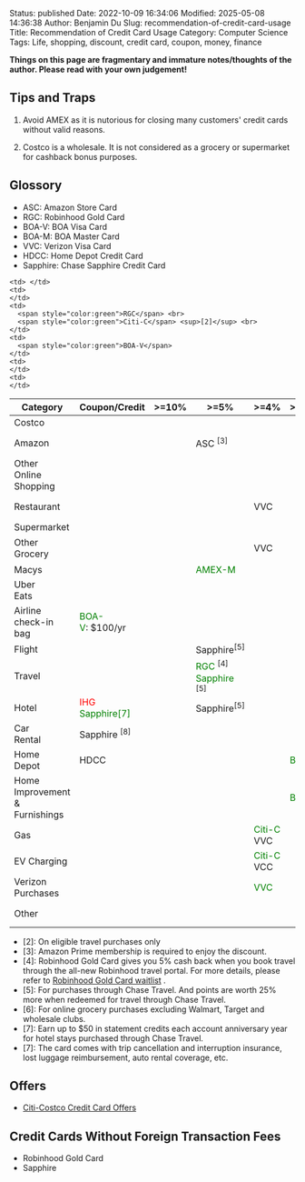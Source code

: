 Status: published
Date: 2022-10-09 16:34:06
Modified: 2025-05-08 14:36:38
Author: Benjamin Du
Slug: recommendation-of-credit-card-usage
Title: Recommendation of Credit Card Usage
Category: Computer Science
Tags: Life, shopping, discount, credit card, coupon, money, finance

**Things on this page are fragmentary and immature notes/thoughts of the author. Please read with your own judgement!**

## Tips and Traps

1. Avoid AMEX as it is nutorious for closing many customers' credit cards without valid reasons.

2. Costco is a wholesale. It is not considered as a grocery or supermarket for cashback bonus purposes.

## Glossory

- ASC: Amazon Store Card
- RGC: Robinhood Gold Card
- BOA-V: BOA Visa Card
- BOA-M: BOA Master Card
- VVC: Verizon Visa Card
- HDCC: Home Depot Credit Card
- Sapphire: Chase Sapphire Credit Card

<table>
<thead>
  <tr>
    <th>Category</th>
    <th>Coupon/Credit</th>
    <th>&gt;=10%</th>
    <th>&gt;=5%</th>
    <th>&gt;=4%</th>
    <th>&gt;=3.5%</th>
    <th>&gt;=3%</th>
    <th>&gt;=2.5%</th>
    <th>&gt;=2%</th>
    <th>&gt;=1.5%</th>
  </tr>
</thead>
<tbody>
  <tr>
    <td>Costco</td>
    <td></td>
    <td></td>
    <td></td>
    <td></td>
    <td>
      <span style="color:green"></span>
    </td>
    <td> <span style="color:green">RGC</span> </td>
    <td>
      <span style="color:green">BOA-M</span> <br>
      <span style="color:red"></span>
    </td>
    <td>
      <span style="color:green">Citi-C</span><br>
    </td>
    <td>
    </td>
  </tr>
  <tr>
    <td>
      Amazon
    </td>
    <td></td>
    <td></td>
    <td>
        ASC <sup>[3]</sup>
    </td>
    <td>
      <span style="color:red"></span> <br>
    </td>
    <td></td>
    <td> 
      <span style="color:red">BOA-V</span> <br>
      <span style="color:green">RGC</span> 
    </td>
    <td>
      <span style="color:green"></span>
    </td>
    <td>
    </td>
    <td>
      <span style="color:green">BOA-V</span>
    </td>
  </tr>
  <tr>
    <td>
      Other <br>
      Online <br>
      Shopping
    </td>
    <td></td>
    <td></td>
    <td></td>
    <td>
    </td>
    <td></td>
    <td> 
      <span style="color:red">BOA-V</span> <br>
      <span style="color:green">RGC</span> 
    </td>
    <td>
    </td>
    <td>
    </td>
    <td>
      <span style="color:green">BOA-V</span>
    </td>
  </tr>
  <tr>
    <td>Restaurant</td>
    <td></td>
    <td></td>
    <td></td>
    <td>
        VVC
    </td>
    <td>
    </td>
    <td>
      <span style="color:green">RGC</span><br>
      <span style="color:green">Citi-C</span><br>
    </td>
    <td>
    </td>
    <td>
    </td>
    <td>
    </td>
  </tr>
  <tr>
    <td>Supermarket</td>
    <td></td>
    <td></td>
    <td></td>
    <td></td>
    <td>
    </td>
    <td> 
      <span style="color:green">RGC</span>
    </td>
    <td>
    </td>
    <td>
    </td>
    <td>
    </td>
  </tr>
  <tr>
    <td>Other <br> Grocery</td>
    <td></td>
    <td></td>
    <td></td>
    <td>
      VVC
    </td>
    <td></td>
    <td> 
      <span style="color:green">RGC</span>
      <span style="color:green">Sapphire<sup>[6]</sup></span>
    </td>
    <td>
      <span style="color:green">BOA-M</span>
    </td>
    <td>
    </td>
    <td>
    </td>
  </tr>
  <tr>
    <td>Macys</td>
    <td>
    </td>
    <td></td>
    <td>
      <span style="color:green">AMEX-M</span><br>
    </td>
    <td></td>
    <td></td>
    <td> 
      <span style="color:green">RGC</span>
    </td>
    <td>
    </td>
    <td>
    </td>
    <td>
    </td>
  </tr>
  <tr>
    <td>
      Uber <br>
      Eats
    </td>
    <td></td>
    <td></td>
    <td></td>
    <td></td>
    <td></td>
    <td>
      <span style="color:green">RGC</span><br>
    </td>
    <td>
    </td>
    <td>
    </td>
    <td>
    </td>
  </tr>
  <tr>
    <td>
      Airline <br> 
      check-in <br>
      bag
    </td>
    <td>
      <span style="color:green">BOA-V</span>:&nbsp$100/yr
    </td>
    <td></td>
    <td></td>
    <td></td>
    <td></td>
    <td> 
      <span style="color:green">RGC</span>
    </td>
    <td>
    </td>
    <td>
    </td>
    <td>
    </td>
  </tr>
  <tr>
    <td>Flight</td>
    <td></td>
    <td></td>
    <td>Sapphire<sup>[5]</sup></td>
    <td> </td>
    <td> </td>
    <td>
      <span style="color:green">RGC</span> <br>
    </td>
    <td>
      <span style="color:green">BOA-V</span>
    </td>
    <td> </td>
    <td> </td>
  </tr>
  <tr>
    <td>Travel</td>
    <td></td>
    <td></td>
    <td>
      <span style="color:green">RGC</span> <sup>[4]</sup>
      <span style="color:green">Sapphire</span> <sup>[5]</sup>
    </td>

    <td> </td>
    <td>
    </td>
    <td>
      <span style="color:green">RGC</span> <br>
      <span style="color:green">Citi-C</span> <sup>[2]</sup> <br>
    </td>
    <td>
      <span style="color:green">BOA-V</span>
    </td>
    <td>
    </td>
    <td>
    </td>
  </tr>
  <tr>
    <td>Hotel</td>
    <td>
      <span style="color:red">IHG</span>
      <span style="color:green">Sapphire[7]</span>
    </td>
    <td></td>
    <td>
        Sapphire<sup>[5]</sup>
    </td>
    <td></td>
    <td></td>
    <td> 
      <span style="color:green">RGC</span>
    </td>
    <td>
    </td>
    <td>
    </td>
    <td>
    </td>
  </tr>
  <tr>
    <td>
      Car <br>
      Rental
    </td>
    <td>
      Sapphire <sup>[8]</sup>
    </td>
    <td></td>
    <td></td>
    <td> </td>
    <td></td>
    <td> 
      <span style="color:green">RGC</span>
    </td>
    <td>
    </td>
    <td>
    </td>
    <td>
    </td>
  </tr>
  <tr>
    <td>
      Home <br>
      Depot
    </td>
    <td>
    HDCC
    </td>
    <td></td>
    <td></td>
    <td> </td>
    <td>
      <span style="color:green">BOA-M</span> <br>
    </td>
    <td> 
      <span style="color:green">RGC</span>
    </td>
    <td>
    </td>
    <td>
    </td>
    <td>
    </td>
  </tr>
  <tr>
    <td>
      Home <br>
      Improvement <br>
      &amp; Furnishings
    </td>
    <td> </td>
    <td></td>
    <td>
    </td>
    <td> </td>
    <td>
      <span style="color:green">BOA-M</span> <br>
    </td>
    <td> 
      <span style="color:green">RGC</span>
    </td>
    <td> </td>
    <td> </td>
    <td> </td>
  </tr>
  <tr>
    <td>Gas</td>
    <td></td>
    <td></td>
    <td></td>
    <td>
      <span style="color:green">Citi-C</span><br>
      VVC
    </td>
    <td></td>
    <td> 
      <span style="color:green">RGC</span>
    </td>
    <td>
    </td>
    <td>
    </td>
    <td>
    </td>
  </tr>
  <tr>
    <td>EV Charging</td>
    <td></td>
    <td></td>
    <td></td>
    <td>
      <span style="color:green">Citi-C</span><br>
      VCC
    </td>
    <td></td>
    <td> 
      <span style="color:green">RGC</span>
    </td>
    <td>
      <span style="color:green"></span>
    </td>
    <td>
      <span style="color:green"></span><br>
    </td>
    <td>
      <span style="color:green"></span>
    </td>
  </tr>
  <tr>
    <td>Verizon Purchases</td>
    <td></td>
    <td></td>
    <td></td>
    <td>
      <span style="color:green">VVC</span>
    </td>
    <td></td>
    <td> 
      <span style="color:green">RGC</span>
    </td>
    <td>
      <span style="color:green"></span>
    </td>
    <td>
      <span style="color:green"></span><br>
    </td>
    <td>
      <span style="color:green"></span>
    </td>
  </tr>
  <tr>
    <td>Other</td>
    <td></td>
    <td></td>
    <td></td>
    <td></td>
    <td></td>
    <td> 
      <span style="color:green">RGC</span>
    </td>
    <td>
    </td>
    <td>
      <span style="color:green">BOA-V</span><br>
    </td>
    <td>
    </td>
  </tr>
</tbody>
</table>

- [2]: On eligible travel purchases only
- [3]: Amazon Prime membership is required to enjoy the discount.
- [4]: Robinhood Gold Card gives you 5% cash back 
    when you book travel through the all-new Robinhood travel portal.
    For more details,
    please refer to
    [Robinhood Gold Card waitlist](https://robinhood.com/us/en/support/articles/robinhood-gold-card-waitlist/)
    .
- [5]: For purchases through Chase Travel.
    And points are worth 25% more when redeemed for travel through Chase Travel.
- [6]: For online grocery purchases excluding Walmart, Target and wholesale clubs.
- [7]: Earn up to $50 in statement credits each account anniversary year for hotel stays purchased through Chase Travel.
- [7]: The card comes with trip cancellation and interruption insurance, lost luggage reimbursement, auto rental coverage, etc.

## Offers

- [Citi-Costco Credit Card Offers](https://online.citi.com/US/ag/citioffersforyou)

## Credit Cards Without Foreign Transaction Fees

- Robinhood Gold Card
- Sapphire

